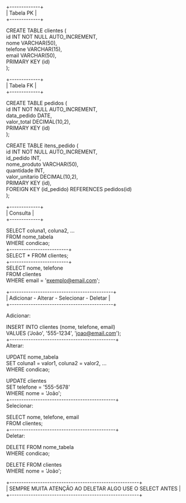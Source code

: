 +-------------+<br />
|  Tabela PK  |<br />
+-------------+<br />

CREATE TABLE clientes (<br />
    id INT NOT NULL AUTO_INCREMENT,<br />
    nome VARCHAR(50),<br />
    telefone VARCHAR(15),<br />
    email VARCHAR(50),<br />
    PRIMARY KEY (id)<br />
);<br />

+-------------+<br />
|  Tabela FK  |<br />
+-------------+<br />

CREATE TABLE pedidos (<br />
    id INT NOT NULL AUTO_INCREMENT,<br />
    data_pedido DATE,<br />
    valor_total DECIMAL(10,2),<br />
    PRIMARY KEY (id)<br />
);<br />

CREATE TABLE itens_pedido (<br />
    id INT NOT NULL AUTO_INCREMENT,<br />
    id_pedido INT,<br />
    nome_produto VARCHAR(50),<br />
    quantidade INT,<br />
    valor_unitario DECIMAL(10,2),<br />
    PRIMARY KEY (id),<br />
    FOREIGN KEY (id_pedido) REFERENCES pedidos(id)<br />
);<br />

+-------------+<br />
|   Consulta  |<br />
+-------------+<br />

SELECT coluna1, coluna2, ...<br />
FROM nome_tabela<br />
WHERE condicao;<br />
+-------------------------+<br />
SELECT * FROM clientes;<br />
+-------------------------+<br />
SELECT nome, telefone<br />
FROM clientes<br />
WHERE email = 'exemplo@email.com';<br />

+--------------------------------------------+<br />
|  Adicionar - Alterar - Selecionar - Deletar |<br />
+--------------------------------------------+<br />

Adicionar:<br />

INSERT INTO clientes (nome, telefone, email)<br />
VALUES ('João', '555-1234', 'joao@email.com');<br />
+---------------------------------------------+<br />
Alterar:<br />

UPDATE nome_tabela<br />
SET coluna1 = valor1, coluna2 = valor2, ...<br />
WHERE condicao;<br />

UPDATE clientes<br />
SET telefone = '555-5678'<br />
WHERE nome = 'João';<br />
+---------------------------------------------+<br />
Selecionar:<br />

SELECT nome, telefone, email<br />
FROM clientes;<br />
+---------------------------------------------+<br />
Deletar:<br />

DELETE FROM nome_tabela<br />
WHERE condicao;<br />

DELETE FROM clientes<br />
WHERE nome = 'João';<br />

+-------------------------------------------------------+<br />
| SEMPRE MUITA ATENÇÃO AO DELETAR ALGO USE O SELECT ANTES |<br />
+-------------------------------------------------------+<br />
